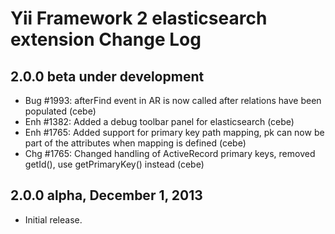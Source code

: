 Yii Framework 2 elasticsearch extension Change Log
==================================================

2.0.0 beta under development
----------------------------

- Bug #1993: afterFind event in AR is now called after relations have been populated (cebe)
- Enh #1382: Added a debug toolbar panel for elasticsearch (cebe)
- Enh #1765: Added support for primary key path mapping, pk can now be part of the attributes when mapping is defined (cebe)
- Chg #1765: Changed handling of ActiveRecord primary keys, removed getId(), use getPrimaryKey() instead (cebe)

2.0.0 alpha, December 1, 2013
-----------------------------

- Initial release.
